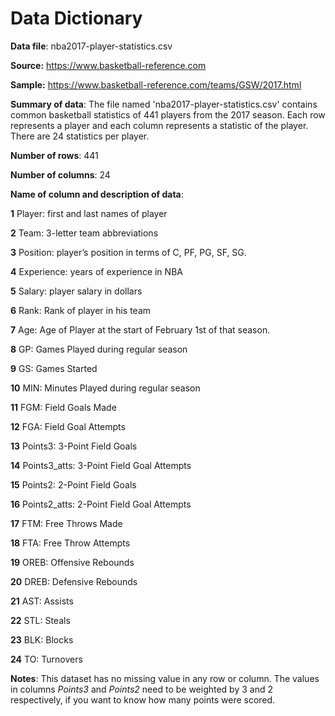 # Data Dictionary

**Data file**: nba2017-player-statistics.csv

**Source:** https://www.basketball-reference.com

**Sample:** https://www.basketball-reference.com/teams/GSW/2017.html


**Summary of data**: The file named 'nba2017-player-statistics.csv' contains common basketball statistics of 441 players from the 2017 season. Each row represents a player and each column represents a statistic of the player. There are 24 statistics per player. 

**Number of rows**: 441

**Number of columns**: 24

**Name of column and description of data**:

**1** Player: first and last names of player

**2** Team: 3-letter team abbreviations

**3** Position: player’s position in terms of C, PF, PG, SF, SG.

**4** Experience: years of experience in NBA

**5** Salary: player salary in dollars

**6** Rank: Rank of player in his team

**7** Age: Age of Player at the start of February 1st of that season.

**8** GP: Games Played during regular season

**9** GS: Games Started

**10** MIN: Minutes Played during regular season

**11** FGM: Field Goals Made

**12** FGA: Field Goal Attempts

**13** Points3: 3-Point Field Goals

**14** Points3_atts: 3-Point Field Goal Attempts

**15** Points2: 2-Point Field Goals

**16** Points2_atts: 2-Point Field Goal Attempts

**17** FTM: Free Throws Made

**18** FTA: Free Throw Attempts

**19** OREB: Offensive Rebounds

**20** DREB: Defensive Rebounds

**21** AST: Assists

**22** STL: Steals

**23** BLK: Blocks

**24** TO: Turnovers

**Notes**: This dataset has no missing value in any row or column. The values in columns _Points3_ and _Points2_ need to be weighted by 3 and 2 respectively, if you want to know how many points were scored.